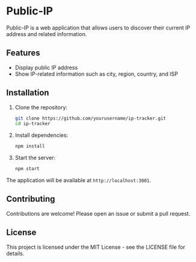 # Public-IP

Public-IP is a web application that allows users to discover their current IP address and related information.

## Features

- Display public IP address
- Show IP-related information such as city, region, country, and ISP

## Installation

1. Clone the repository:
    ```sh
    git clone https://github.com/yourusername/ip-tracker.git
    cd ip-tracker
    ```

2. Install dependencies:
    ```sh
    npm install
    ```

3. Start the server:
    ```sh
    npm start
    ```

The application will be available at `http://localhost:3001`.

## Contributing

Contributions are welcome! Please open an issue or submit a pull request.

## License

This project is licensed under the MIT License - see the LICENSE file for details.